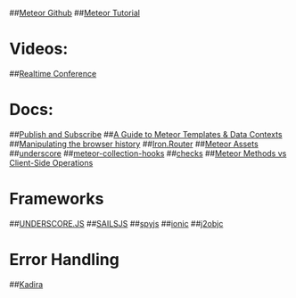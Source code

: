 ##[Meteor Github](https://github.com/meteor)
##[Meteor Tutorial](https://www.meteor.com/install)

# Videos:
##[Realtime Conference](http://2012.realtimeconf.com/video/matt-debergalis)

# Docs:
##[Publish and Subscribe](https://www.eventedmind.com/feed/meteor-subscriptions-and-ddp)
##[A Guide to Meteor Templates & Data Contexts](https://www.discovermeteor.com/blog/a-guide-to-meteor-templates-data-contexts/)
##[Manipulating the browser history](https://developer.mozilla.org/en-US/docs/Web/Guide/API/DOM/Manipulating_the_browser_history?redirectlocale=en-US&redirectslug=Web%2FGuide%2FDOM%2FManipulating_the_browser_history)
##[Iron.Router](https://github.com/EventedMind/iron-router)
##[Meteor Assets](http://docs.meteor.com/#/full/assets)
##[underscore](http://docs.meteor.com/#/full/random)
##[meteor-collection-hooks](https://github.com/matb33/meteor-collection-hooks)
##[checks](http://docs.meteor.com/#/full/accountsui)
##[Meteor Methods vs Client-Side Operations](https://www.discovermeteor.com/blog/meteor-methods-client-side-operations/)

# Frameworks
##[UNDERSCORE.JS](http://underscorejs.org/)
##[SAILSJS](http://sailsjs.org/#/)
##[spyjs](http://blog.jetbrains.com/webstorm/2014/04/spy-js-webstorm-secret-service/)
##[ionic](http://ionicframework.com/docs/api/directive/ionContent/)
##[j2objc](https://github.com/google/j2objc)

# Error Handling
##[Kadira](https://kadira.io/)